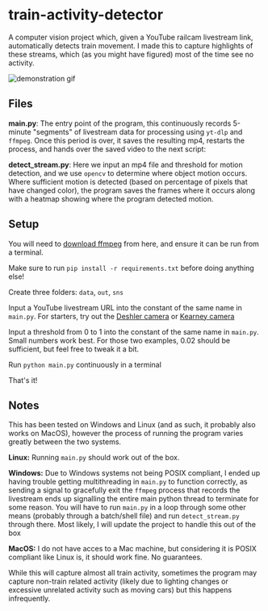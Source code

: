 # train-activity-detector

A computer vision project which, given a YouTube railcam livestream link, automatically detects train movement. I made this to capture highlights of these streams, which (as you might have figured) most of the time see no activity.

![demonstration gif](demo.gif)

## Files
**main.py**: The entry point of the program, this continuously records 5-minute "segments" of livestream data for processing using `yt-dlp` and `ffmpeg`. Once this period is over, it saves the resulting mp4, restarts the process, and hands over the saved video to the next script:

**detect_stream.py**: Here we input an mp4 file and threshold for motion detection, and we use `opencv` to determine where object motion occurs. Where sufficient motion is detected (based on percentage of pixels that have changed color), the program saves the frames where it occurs along with a heatmap showing where the program detected motion.

## Setup
You will need to [download ffmpeg](https://www.ffmpeg.org/download.html) from here, and ensure it can be run from a terminal.

Make sure to run `pip install -r requirements.txt` before doing anything else!

Create three folders: `data`, `out`, `sns`

Input a YouTube livestream URL into the constant of the same name in `main.py`. For starters, try out the [Deshler camera](https://www.youtube.com/watch?v=Y28qU7UsFko) or [Kearney camera](https://www.youtube.com/watch?v=23tmCNeFh7A)

Input a threshold from 0 to 1 into the constant of the same name in `main.py`. Small numbers work best. For those two examples, 0.02 should be sufficient, but feel free to tweak it a bit.

Run `python main.py` continuously in a terminal

That's it!

## Notes

This has been tested on Windows and Linux (and as such, it probably also works on MacOS), however the process of running the program varies greatly between the two systems.

**Linux:** Running `main.py` should work out of the box.

**Windows:** Due to Windows systems not being POSIX compliant, I ended up having trouble getting multithreading in `main.py` to function correctly, as sending a signal to gracefully exit the `ffmpeg` process that records the livestream ends up signalling the entire main python thread to terminate for some reason. You will have to run `main.py` in a loop through some other means (probably through a batch/shell file) and run `detect_stream.py` through there. Most likely, I will update the project to handle this out of the box

**MacOS:** I do not have acces to a Mac machine, but considering it is POSIX compliant like Linux is, it should work fine. No guarantees.

While this will capture almost all train activity, sometimes the program may capture non-train related activity (likely due to lighting changes or excessive unrelated activity such as moving cars) but this happens infrequently.
